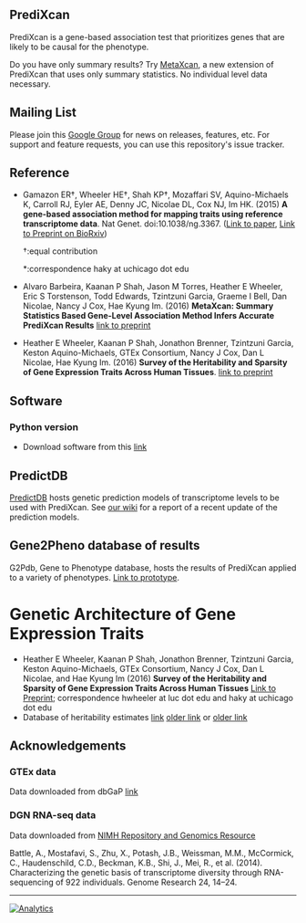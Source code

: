 ## PrediXcan

PrediXcan is a gene-based association test that prioritizes genes that
are likely to be causal for the phenotype. 

Do you have only summary results? Try
[MetaXcan](https://github.com/hakyimlab/MetaXcan), a new extension of
PrediXcan that uses only summary statistics. No individual level data
necessary.

## Mailing List

Please join this [Google Group](https://groups.google.com/forum/#!forum/predixcanmetaxcan)
for news on releases, features, etc. For support and feature requests,
you can use this repository's issue tracker.


## Reference
- Gamazon ER†, Wheeler HE†, Shah KP†, Mozaffari SV, Aquino-Michaels K,
Carroll RJ, Eyler AE, Denny JC, Nicolae DL, Cox NJ, Im HK. (2015)
**A gene-based association method for mapping traits using reference
transcriptome data**. Nat Genet. doi:10.1038/ng.3367.
([Link to paper](http://www.nature.com/ng/journal/v47/n9/full/ng.3367.html),
[Link to Preprint on BioRxiv](http://biorxiv.org/content/early/2015/06/17/020164))

  †:equal contribution 
  
  *:correspondence haky at uchicago dot edu

- Alvaro Barbeira, Kaanan P Shah, Jason M Torres, Heather E Wheeler,
Eric S Torstenson, Todd Edwards, Tzintzuni Garcia, Graeme I Bell,
Dan Nicolae, Nancy J Cox, Hae Kyung Im. (2016) **MetaXcan: Summary
Statistics Based Gene-Level Association Method Infers Accurate PrediXcan
Results** [link to preprint](http://dx.doi.org/10.1101/045260)

- Heather E Wheeler, Kaanan P Shah, Jonathon Brenner, Tzintzuni Garcia,
Keston Aquino-Michaels, GTEx Consortium, Nancy J Cox, Dan L Nicolae, Hae
Kyung Im. (2016) **Survey of the Heritability and Sparsity of Gene
Expression Traits Across Human Tissues**.
[link to preprint](http://dx.doi.org/10.1101/043653)

## Software

### Python version

- Download software from this
[link](https://github.com/hakyimlab/PrediXcan/tree/master/Software)

## PredictDB

[PredictDB](http://predictdb.hakyimlab.org/) hosts genetic prediction
models of transcriptome levels to be used with PrediXcan. See
[our wiki](https://github.com/hakyimlab/PrediXcan/wiki/PredictDB-Update:-Aug-18,-2016)
for a report of a recent update of the prediction models.

## Gene2Pheno database of results

G2Pdb, Gene to Phenotype database, hosts the results of PrediXcan
applied to a variety of phenotypes. [Link to prototype](http://gene2pheno.org/). 

# Genetic Architecture of Gene Expression Traits

- Heather E Wheeler, Kaanan P Shah, Jonathon Brenner, Tzintzuni Garcia,
Keston Aquino-Michaels, GTEx Consortium, Nancy J Cox, Dan L Nicolae, and
Hae Kyung Im (2016) **Survey of the Heritability and Sparsity of Gene
Expression Traits Across Human Tissues**
[Link to Preprint](http://dx.doi.org/10.1101/043653); correspondence
hwheeler at luc dot edu and haky at uchicago dot edu
- Database of heritability estimates
[link](https://github.com/jlbren/GenArchDB)
[older link](https://s3.amazonaws.com/imlab-open/Webdata/Paper-Links/h2r2-2016-03-17-no-TS.db)
or [older link](https://github.com/WheelerLab/GenArchDB)

## Acknowledgements

### GTEx data

Data downloaded from dbGaP [link](http://www.gtexportal.org/)

### DGN RNA-seq data

Data downloaded from
[NIMH Repository and Genomics Resource](https://www.nimhgenetics.org )

Battle, A., Mostafavi, S., Zhu, X., Potash, J.B., Weissman, M.M.,
McCormick, C., Haudenschild, C.D., Beckman, K.B., Shi, J., Mei, R., et
al. (2014). Characterizing the genetic basis of transcriptome diversity
through RNA-sequencing of 922 individuals. Genome Research 24, 14–24.

___
[![Analytics](https://ga-beacon.appspot.com/UA-61894206-3/PrediXcan-Readme-Github?useReferrer)](https://github.com/hakyim/PrediXcan)
